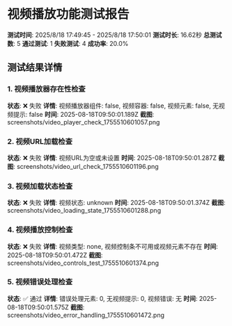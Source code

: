 # 视频播放功能测试报告

**测试时间**: 2025/8/18 17:49:45 - 2025/8/18 17:50:01
**测试时长**: 16.62秒
**总测试数**: 5
**通过测试**: 1
**失败测试**: 4
**成功率**: 20.0%

## 测试结果详情

### 1. 视频播放器存在性检查
**状态**: ❌ 失败
**详情**: 视频播放器组件: false, 视频容器: false, 视频元素: false, 无视频提示: false
**时间**: 2025-08-18T09:50:01.189Z
**截图**: screenshots/video_player_check_1755510601057.png

### 2. 视频URL加载检查
**状态**: ❌ 失败
**详情**: 视频URL为空或未设置
**时间**: 2025-08-18T09:50:01.287Z
**截图**: screenshots/video_url_check_1755510601196.png

### 3. 视频加载状态检查
**状态**: ❌ 失败
**详情**: 视频状态: unknown
**时间**: 2025-08-18T09:50:01.374Z
**截图**: screenshots/video_loading_state_1755510601288.png

### 4. 视频播放控制检查
**状态**: ❌ 失败
**详情**: 视频类型: none, 视频控制条不可用或视频元素不存在
**时间**: 2025-08-18T09:50:01.472Z
**截图**: screenshots/video_controls_test_1755510601374.png

### 5. 视频错误处理检查
**状态**: ✅ 通过
**详情**: 错误处理元素: 0, 无视频提示: 0, 视频错误: 无
**时间**: 2025-08-18T09:50:01.575Z
**截图**: screenshots/video_error_handling_1755510601472.png


